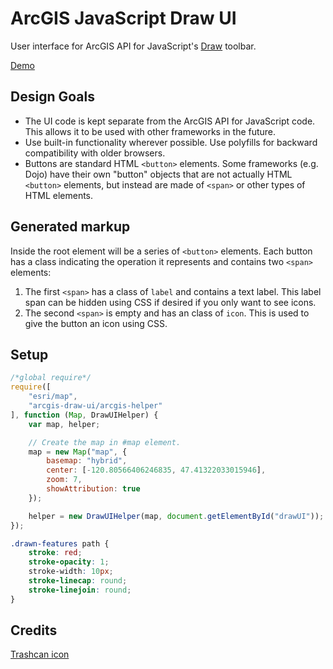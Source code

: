 ArcGIS JavaScript Draw UI
=========================

User interface for ArcGIS API for JavaScript's [Draw] toolbar.

[Demo](http://wsdot-gis.github.io/arcgis-js-draw-ui/demo/)

## Design Goals ##

* The UI code is kept separate from the ArcGIS API for JavaScript code. This allows it to be used with other frameworks in the future.
* Use built-in functionality wherever possible. Use polyfills for backward compatibility with older browsers.
* Buttons are standard HTML `<button>` elements. Some frameworks (e.g. Dojo) have their own "button" objects that are not actually HTML `<button>` elements, but instead are made of `<span>` or other types of HTML elements.

## Generated markup ##

Inside the root element will be a series of `<button>` elements.  Each button has a class indicating the operation it represents and contains two `<span>` elements: 

1. The first `<span>` has a class of `label` and contains a text label. This label span can be hidden using CSS if desired if you only want to see icons.
2. The second `<span>` is empty and has an class of `icon`. This is used to give the button an icon using CSS.

## Setup ##

```javascript
/*global require*/
require([
	"esri/map",
	"arcgis-draw-ui/arcgis-helper"
], function (Map, DrawUIHelper) {
	var map, helper;

	// Create the map in #map element.
	map = new Map("map", {
		basemap: "hybrid",
		center: [-120.80566406246835, 47.41322033015946],
		zoom: 7,
		showAttribution: true
	});

	helper = new DrawUIHelper(map, document.getElementById("drawUI"));
});
```

```css
.drawn-features path {
    stroke: red;
    stroke-opacity: 1;
    stroke-width: 10px;
    stroke-linecap: round;
    stroke-linejoin: round;
}
```

## Credits ##

[Trashcan icon](https://openclipart.org/detail/141991/trashcan)

[CustomEvents]:https://developer.mozilla.org/en-US/docs/Web/API/CustomEvent
[browsers that do not support CustomEvents]:https://developer.mozilla.org/en-US/docs/Web/API/CustomEvent#Browser_compatibility
[dojo/on]:https://dojotoolkit.org/reference-guide/dojo/on.html
[Draw]:https://developers.arcgis.com/javascript/jsapi/draw-amd.html
